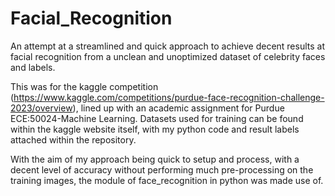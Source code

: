# Facial_Recognition

An attempt at a streamlined and quick approach to achieve decent results at facial recognition from a unclean and unoptimized dataset of celebrity faces and labels.

This was for the kaggle competition (https://www.kaggle.com/competitions/purdue-face-recognition-challenge-2023/overview), lined up with an academic assignment for Purdue ECE:50024-Machine Learning. Datasets used for training can be found within the kaggle website itself, with my python code and result labels attached within the repository. 

With the aim of my approach being quick to setup and process, with a decent level of accuracy without performing much pre-processing on the training images, the module of face_recognition in python was made use of.
